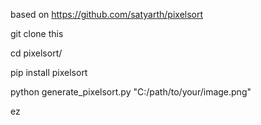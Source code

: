 based on https://github.com/satyarth/pixelsort

git clone this

cd pixelsort/

pip install pixelsort

python generate_pixelsort.py "C:/path/to/your/image.png"

ez

